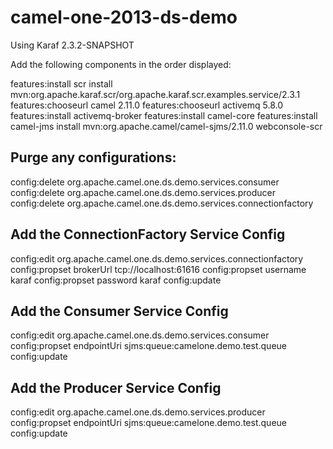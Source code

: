 camel-one-2013-ds-demo
======================

Using Karaf 2.3.2-SNAPSHOT

Add the following components in the order displayed:

features:install scr
install mvn:org.apache.karaf.scr/org.apache.karaf.scr.examples.service/2.3.1
features:chooseurl camel 2.11.0
features:chooseurl activemq 5.8.0
features:install activemq-broker
features:install camel-core
features:install camel-jms
install mvn:org.apache.camel/camel-sjms/2.11.0
webconsole-scr


Purge any configurations:
------------------------
config:delete org.apache.camel.one.ds.demo.services.consumer
config:delete org.apache.camel.one.ds.demo.services.producer
config:delete org.apache.camel.one.ds.demo.services.connectionfactory

Add the ConnectionFactory Service Config 
------------------------ 
config:edit org.apache.camel.one.ds.demo.services.connectionfactory
config:propset brokerUrl tcp://localhost:61616
config:propset username karaf
config:propset password karaf
config:update

Add the Consumer Service Config 
------------------------ 
config:edit org.apache.camel.one.ds.demo.services.consumer
config:propset endpointUri sjms:queue:camelone.demo.test.queue
config:update

Add the Producer Service Config 
------------------------ 
config:edit org.apache.camel.one.ds.demo.services.producer
config:propset endpointUri sjms:queue:camelone.demo.test.queue
config:update


